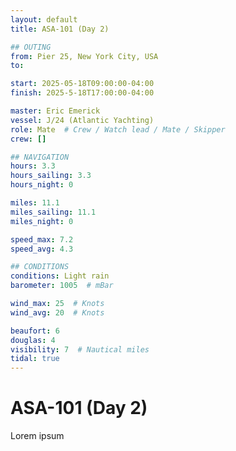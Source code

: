 ```yaml
---
layout: default
title: ASA-101 (Day 2)

## OUTING
from: Pier 25, New York City, USA
to:

start: 2025-05-18T09:00:00-04:00
finish: 2025-5-18T17:00:00-04:00

master: Eric Emerick
vessel: J/24 (Atlantic Yachting)
role: Mate  # Crew / Watch lead / Mate / Skipper
crew: []

## NAVIGATION
hours: 3.3
hours_sailing: 3.3
hours_night: 0

miles: 11.1
miles_sailing: 11.1
miles_night: 0

speed_max: 7.2
speed_avg: 4.3

## CONDITIONS
conditions: Light rain
barometer: 1005  # mBar

wind_max: 25  # Knots
wind_avg: 20  # Knots

beaufort: 6
douglas: 4
visibility: 7  # Nautical miles
tidal: true
---
```


# ASA-101 (Day 2)

Lorem ipsum
